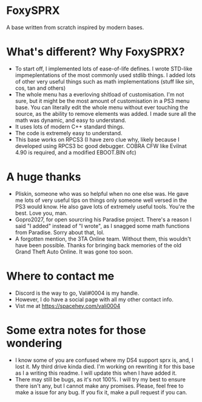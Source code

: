 # FoxySPRX
 A base written from scratch inspired by modern bases.
# What's different? Why FoxySPRX?
 * To start off, I implemented lots of ease-of-life defines. I wrote STD-like impmeplentations of the most commonly used stdlib things. I added lots of other very useful things such as math implementations (stuff like sin, cos, tan and others)
 * The whole menu has a everloving shitload of customisation. I'm not sure, but it might be the most amount of customisation in a PS3 menu base. You can literally edit the whole menu without ever touching the source, as the ability to remove elements was added. I made sure all the math was dynamic, and easy to understand.
 * It uses lots of modern C++ standard things.
 * The code is extremely easy to understand.
 * This base works on RPCS3 (I have zero clue why, likely because I developed using RPCS3 bc good debugger. COBRA CFW like Evilnat 4.90 is required, and a modified EBOOT.BIN ofc)
# A huge thanks
 * Pliskin, someone who was so helpful when no one else was. He gave me lots of very useful tips on things only someone well versed in the PS3 would know. He also gave lots of extremely useful tools. You're the best. Love you, man.
 * Gopro2027, for open sourcring his Paradise project. There's a reason I said "I added" instead of "I wrote", as I snagged some math functions from Paradise. Sorry about that, lol.
 * A forgotten mention, the 3TA Online team. Without them, this wouldn't have been possible. Thanks for bringing back memories of the old Grand Theft Auto Online. It was gone too soon.
# Where to contact me
 * Discord is the way to go, Vali#0004 is my handle.
 * However, I do have a social page with all my other contact info.
 * Vist me at https://spacehey.com/vali0004
# Some extra notes for those wondering
 * I know some of you are confused where my DS4 support sprx is, and, I lost it. My third drive kinda died. I'm working on rewriting it for this base as I a writing this readme. I will update this when I have added it.
* There may still be bugs, as it's not 100%. I will try my best to ensure there isn't any, but I cannot make any promises. Please, feel free to make a issue for any bug. If you fix it, make a pull request if you can.
